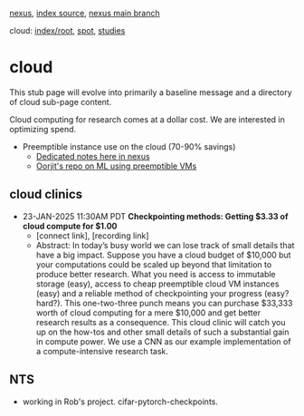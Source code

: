 [nexus](https://robfatland.github.io/nexus), [index source](https://github.com/robfatland/nexus/blob/gh-pages/index.md), 
[nexus main branch](https://github.com/robfatland/nexus/tree/main)

cloud: [index/root](https://github.com/robfatland/nexus/blob/gh-pages/cloud/index.md), 
[spot](https://github.com/robfatland/nexus/blob/gh-pages/cloud/spot.md), 
[studies](https://github.com/robfatland/nexus/blob/gh-pages/cloud/studies.md)


# cloud


This stub page will evolve into primarily a baseline message and a directory of cloud sub-page content. 


Cloud computing for research comes at a dollar cost. We are interested in optimizing spend.

* Preemptible instance use on the cloud (70-90% savings)
    * [Dedicated notes here in nexus](https://github.com/robfatland/nexus/edit/gh-pages/cloud/spot.md)
    * [Oorjit's repo on ML using preemptible VMs](https://github.com/oorjitchowdhary/ml-training-preemptible-vms/blob/main/README.md)


## cloud clinics


* 23-JAN-2025 11:30AM PDT **Checkpointing methods: Getting $3.33 of cloud compute for $1.00**
    * [connect link], [recording link]  
    * Abstract: In today’s busy world we can lose track of small details that have a big impact.
Suppose you have a cloud budget of $10,000 but your computations could be scaled up beyond
that limitation to produce better research. What you need is access to immutable storage (easy),
access to cheap preemptible cloud VM instances (easy) and a reliable method of checkpointing
your progress (easy? hard?). This one-two-three punch means you can purchase $33,333 worth of
cloud computing for a mere $10,000 and get better research results as a consequence. This cloud
clinic will catch you up on the how-tos and other small details of such a substantial gain in
compute power. We use a CNN as our example implementation of a compute-intensive research task.


## NTS

- working in Rob's project. cifar-pytorch-checkpoints. 
